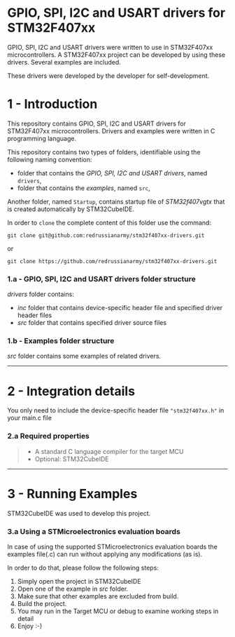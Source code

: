 # GPIO, SPI, I2C and USART drivers for STM32F407xx
GPIO, SPI, I2C and USART drivers were written to use in STM32F407xx microcontrollers. A STM32F407xx project can be developed by using these drivers. Several examples are included.

These drivers were developed by the developer for self-development.

# 1 - Introduction

This repository contains GPIO, SPI, I2C and USART drivers for STM32F407xx microcontrollers. Drivers and examples were written in C programming language.

This repository contains two types of folders, identifiable using the following naming convention:

- folder that contains the *GPIO, SPI, I2C and USART drivers*, named  `drivers`,
- folder that contains the *examples*, named  `src`,

Another folder, named  `Startup`, contains startup file of *STM32f407vgtx* that is created automatically by STM32CubeIDE.

In order to `clone` the complete content of this folder use the command:

```git
git clone git@github.com:redrussianarmy/stm32f407xx-drivers.git
```
or
```git
git clone https://github.com/redrussianarmy/stm32f407xx-drivers.git
```

### 1.a - GPIO, SPI, I2C and USART drivers folder structure

*drivers* folder contains:

- *inc* folder that contains device-specific header file and specified driver header files
- *src* folder that contains specified driver source files

### 1.b - Examples folder structure

*src* folder contains some examples of related drivers.

------

# 2 - Integration details
You only need to include the device-specific header file ```"stm32f407xx.h"``` in your main.c file

### 2.a Required properties

> * A standard C language compiler for the target MCU
> * Optional: STM32CubeIDE

------

# 3 - Running Examples

STM32CubeIDE was used to develop this project.

### 3.a Using a STMicroelectronics evaluation boards

In case of using the supported STMicroelectronics evaluation boards the examples file(.c) can run without applying any modifications (as is).

In order to do that, please follow the following steps:

1. Simply open the project in STM32CubeIDE
2. Open one of the example in *src* folder.
3. Make sure that other examples are excluded from build.
4. Build the project.
5. You may run in the Target MCU or debug to examine working steps in detail
6. Enjoy :-)
